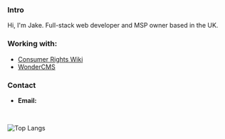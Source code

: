 ### Intro
Hi, I'm Jake. Full-stack web developer and MSP owner based in the UK.

### Working with:
  - [Consumer Rights Wiki](https://github.com/Consumer-Rights-Wiki-Org)
  - [WonderCMS](https://github.com/WonderCMS)

### Contact
- **Email:** 

<br/>


<!--![Jake's GitHub stats](https://github-readme-stats.vercel.app/api?username=codedbyjake&show_icons=true&theme=gruvbox&cache_seconds=3600)-->
![Top Langs](https://github-readme-stats.vercel.app/api/top-langs/?username=codedbyjake&layout=compact&hide=css,html&cache_seconds=3600)


